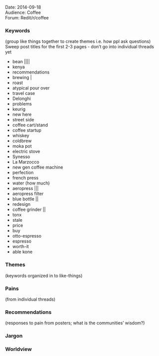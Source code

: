 Date: 2014-09-18  
Audience: Coffee  
Forum: Redit/r/coffee


### Keywords 

(group like things together to create themes i.e. how ppl ask questions)
Sweep post titles for the first 2-3 pages - don’t go into individual threads yet

* bean ||||
* kenya
* recommendations
* brewing |
* roast
* atypical pour over
* travel case
* Delonghi
* problems
* keurig
* new here
* street side
* coffee cart/stand
* coffee startup
* whiskey
* coldbrew
* moka pot
* electric stove
* Synesso
* La Marzocco
* new gen coffee machine
* perfection
* french press
* water (how much)
* aeropress |||
* aeropress filter
* blue bottle ||
* redesign
* coffee grinder ||
* tonx
* stale
* price
* buy
* otto-espresso
* espresso
* worth-it
* able kone

### Themes 

(keywords organized in to like-things)

### Pains 

(from individual threads)

### Recommendations 

(responses to pain from posters; what is the communities’ wisdom?)

### Jargon

### Worldview